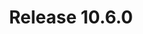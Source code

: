 ---
title: Release 10.6.0
bundle: 10-6-0-bundle
icon: "c8y-icon c8y-icon-notification"
type: root
layout: root
weight: 20
---